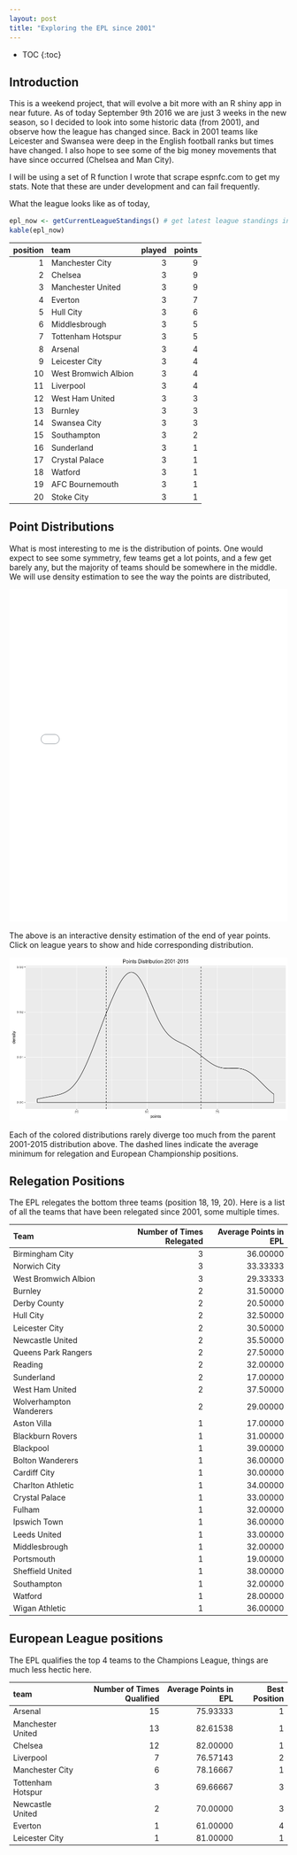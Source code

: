 ```yaml
---
layout: post
title: "Exploring the EPL since 2001"
---
```


* TOC
{:toc}

## Introduction

This is a weekend project, that will evolve a bit more with an R shiny app in
near future. As of today September 9th 2016 we are just 3 weeks in the new season,
so I decided to look into some historic data (from 2001), and observe how the league
has changed since. Back in 2001 teams like Leicester and Swansea were deep in the
English football ranks but times have changed. I also hope to see some of the big
money movements that have since occurred (Chelsea and Man City).

I will be using a set of R function I wrote that scrape espnfc.com to get my stats.
Note that these are under development and can fail frequently.

What the league looks like as of today,

~~~r
epl_now <- getCurrentLeagueStandings() # get latest league standings in dataframe
kable(epl_now)
~~~

| position|team                 | played| points|
|--------:|:--------------------|------:|------:|
|        1|Manchester City      |      3|      9|
|        2|Chelsea              |      3|      9|
|        3|Manchester United    |      3|      9|
|        4|Everton              |      3|      7|
|        5|Hull City            |      3|      6|
|        6|Middlesbrough        |      3|      5|
|        7|Tottenham Hotspur    |      3|      5|
|        8|Arsenal              |      3|      4|
|        9|Leicester City       |      3|      4|
|       10|West Bromwich Albion |      3|      4|
|       11|Liverpool            |      3|      4|
|       12|West Ham United      |      3|      3|
|       13|Burnley              |      3|      3|
|       14|Swansea City         |      3|      3|
|       15|Southampton          |      3|      2|
|       16|Sunderland           |      3|      1|
|       17|Crystal Palace       |      3|      1|
|       18|Watford              |      3|      1|
|       19|AFC Bournemouth      |      3|      1|
|       20|Stoke City           |      3|      1|


## Point Distributions

What is most interesting to me is the distribution of points. One would expect to
see some symmetry, few teams get a lot points, and a few get barely any, but the majority
of teams should be somewhere in the middle. We will use density estimation to see
the way the points are distributed,

<iframe width="100%" height="600px" frameborder="0" seamless="seamless" scrolling="no" src="/assets/post_assets/epl-transformations/epl_years_density_plotly.html"> </iframe>

The above is an interactive density estimation of the end of year points. Click
on league years to show and hide corresponding distribution.

![EPL All points Distribution](/assets/post_assets/epl-transformations/epl_all_point_density.png)

Each of the colored distributions rarely diverge too much from the parent 2001-2015
distribution above. The dashed lines indicate the average minimum for relegation and
European Championship positions.

## Relegation Positions

The EPL relegates the bottom three teams (position 18, 19, 20). Here is a list
of all the teams that have been relegated since 2001, some multiple times.

|Team                    | Number of Times Relegated| Average Points in EPL|
|:-----------------------|-----:|----------:|
|Birmingham City         |     3|   36.00000|
|Norwich City            |     3|   33.33333|
|West Bromwich Albion    |     3|   29.33333|
|Burnley                 |     2|   31.50000|
|Derby County            |     2|   20.50000|
|Hull City               |     2|   32.50000|
|Leicester City          |     2|   30.50000|
|Newcastle United        |     2|   35.50000|
|Queens Park Rangers     |     2|   27.50000|
|Reading                 |     2|   32.00000|
|Sunderland              |     2|   17.00000|
|West Ham United         |     2|   37.50000|
|Wolverhampton Wanderers |     2|   29.00000|
|Aston Villa             |     1|   17.00000|
|Blackburn Rovers        |     1|   31.00000|
|Blackpool               |     1|   39.00000|
|Bolton Wanderers        |     1|   36.00000|
|Cardiff City            |     1|   30.00000|
|Charlton Athletic       |     1|   34.00000|
|Crystal Palace          |     1|   33.00000|
|Fulham                  |     1|   32.00000|
|Ipswich Town            |     1|   36.00000|
|Leeds United            |     1|   33.00000|
|Middlesbrough           |     1|   32.00000|
|Portsmouth              |     1|   19.00000|
|Sheffield United        |     1|   38.00000|
|Southampton             |     1|   32.00000|
|Watford                 |     1|   28.00000|
|Wigan Athletic          |     1|   36.00000|


## European League positions

The EPL qualifies the top 4 teams to the Champions League, things are much less
hectic here.

|team              | Number of Times Qualified| Average Points in EPL| Best Position|
|:-----------------|-----:|----------:|-------------:|
|Arsenal           |    15|   75.93333|             1|
|Manchester United |    13|   82.61538|             1|
|Chelsea           |    12|   82.00000|             1|
|Liverpool         |     7|   76.57143|             2|
|Manchester City   |     6|   78.16667|             1|
|Tottenham Hotspur |     3|   69.66667|             3|
|Newcastle United  |     2|   70.00000|             3|
|Everton           |     1|   61.00000|             4|
|Leicester City    |     1|   81.00000|             1|

